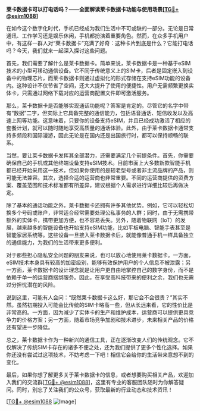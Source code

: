 **莱卡数据卡可以打电话吗？——全面解读莱卡数据卡功能与使用场景[[TG💪+ @esim1088](https://t.me/s/esim1088)]**

在如今这个数字化时代，手机已经成为我们生活中不可或缺的一部分。无论是日常通讯、工作学习还是娱乐休闲，手机都扮演着重要角色。然而，在众多手机用户中，有这样一群人对“莱卡数据卡”充满了好奇：这种卡片到底是什么？它能打电话吗？今天，我们就来一起深入探讨这些问题。

首先，我们需要了解什么是莱卡数据卡。简单来说，莱卡数据卡是一种基于eSIM技术的小型可移动通信设备。它不同于传统意义上的SIM卡，后者是固定嵌入到设备中的物理芯片，而莱卡数据卡则通过虚拟化的形式存储在支持eSIM功能的设备内。这种设计不仅节省了空间，还大大提升了使用的便捷性。用户无需频繁更换实体卡，只需通过网络下载对应的运营商配置文件即可激活服务。

那么，莱卡数据卡是否能够实现通话功能呢？答案是肯定的。尽管它的名字中带有“数据”二字，但实际上它具备完整的通信能力，包括语音通话、短信收发以及高速上网等功能。这意味着，只要你的设备支持eSIM，并且已经成功激活了相应的套餐计划，就可以随时随地享受高质量的通话体验。此外，由于莱卡数据卡通常支持多频段和国际漫游，因此无论是在国内还是出国旅行时，都可以保持顺畅的联系。

当然，要让莱卡数据卡发挥其全部潜力，还需要满足几个前提条件。首先，你需要确保自己的手机或其他终端设备支持eSIM技术。目前市面上大多数新款智能手机都已经开始采用这一技术，但如果你使用的是较老型号或者非主流品牌的产品，则可能无法兼容。其次，选择合适的运营商也非常重要。不同的运营商提供的资费方案、覆盖范围和技术标准都有所差异，建议根据个人需求进行详细比较后再做决定。

除了基本的通话功能之外，莱卡数据卡还拥有许多其他优势。例如，它可以轻松切换多个号码或账户，非常适合经常需要处理公私事务的人群；同时，由于无需携带额外的实体卡，携带更加方便，也不容易丢失。另外，随着物联网（IoT）的发展，越来越多的智能设备也开始支持eSIM功能，比如平板电脑、智能手表甚至是智能家居系统等。这些设备一旦接入莱卡数据卡后，就能像普通手机一样具备独立的通信能力，为我们的生活带来更多便利。

对于那些担心隐私安全问题的朋友来说，也可以放心地使用莱卡数据卡。一方面，eSIM技术本身具有较高的加密级别，能够有效保护用户的个人信息不被泄露；另一方面，莱卡数据卡的设计理念就是让用户更自由地掌控自己的数字身份，而不是依赖于单一的运营商捆绑服务。因此，在享受高科技带来的便利之余，我们也无需过分担忧潜在的风险。

说到这里，可能有人会问：“既然莱卡数据卡这么好，那它会不会很贵？”其实不然。虽然初期投入可能会比传统的SIM卡略高一些，但从长远来看，它的性价比是非常高的。一方面，因为减少了实体卡的生产和维护成本，运营商可以提供更具竞争力的价格方案；另一方面，随着市场竞争加剧和技术进步，未来相关产品的价格还有望进一步降低。

总之，莱卡数据卡作为一种新兴的通信工具，正在逐渐改变人们的传统观念。它不仅解决了传统SIM卡存在的诸多不便之处，还为我们提供了更多个性化选择。如果你还没有尝试过这项技术，不妨考虑一下吧！相信它会给你的生活带来意想不到的变化。

最后，如果你想了解更多关于莱卡数据卡的信息，或者想要购买相关产品，欢迎加入我们的交流群[[TG💪+ @esim1088](https://t.me/s/esim1088)]，这里有专业的客服团队随时为你解答疑问。同时，别忘了关注我们的公众号，获取最新的行业动态和技术资讯！

[[TG💪+ @esim1088](https://t.me/s/esim1088) ![Image](https://i.postimg.cc/4NQfJmqS/Snipaste-2025-05-13-00-14-12.png)]